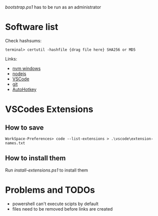 _bootstrap.ps1_ has to be run as an administrator

# Software list

Check hashsums:

    terminal> certutil -hashfile {drag file here} SHA256 or MD5

Links:

- [nvm windows](https://github.com/coreybutler/nvm-windows/releases)
- [nodejs](https://nodejs.org/en/download/)
- [VSCode](https://code.visualstudio.com/Download)
- [git](https://git-scm.com/downloads)
- [AutoHotkey](https://www.autohotkey.com/download/)

# VSCodes Extensions

## How to save

    WorkSpace-Preferences> code --list-extensions > .\vscode\extension-names.txt

## How to install them

Run _install-extensions.ps1_ to install them

# Problems and TODOs

- powershell can't execute scipts by default
- files need to be removed before links are created
